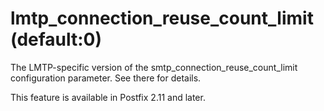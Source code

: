 # lmtp_connection_reuse_count_limit (default:0) 

 The LMTP-specific version of the smtp_connection_reuse_count_limit
configuration parameter.  See there for details. 

 This feature is available in Postfix 2.11 and later. 


